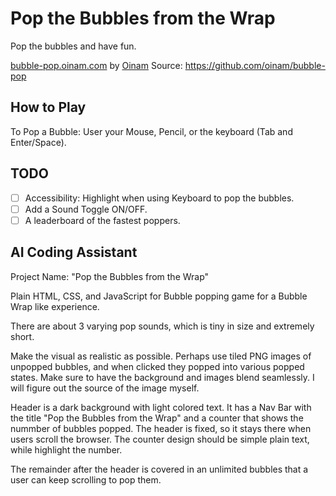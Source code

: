 # Pop the Bubbles from the Wrap

Pop the bubbles and have fun.

[bubble-pop.oinam.com](https://bubble-pop.oinam.com) by [Oinam](https://oinam.com/)
Source: https://github.com/oinam/bubble-pop

## How to Play

To Pop a Bubble: User your Mouse, Pencil, or the keyboard (Tab and Enter/Space).

## TODO

- [ ] Accessibility: Highlight when using Keyboard to pop the bubbles.
- [ ] Add a Sound Toggle ON/OFF.
- [ ] A leaderboard of the fastest poppers.

## AI Coding Assistant

Project Name: "Pop the Bubbles from the Wrap"

Plain HTML, CSS, and JavaScript for Bubble popping game for a Bubble Wrap like experience.

There are about 3 varying pop sounds, which is tiny in size and extremely short.

Make the visual as realistic as possible. Perhaps use tiled PNG images of unpopped bubbles, and when clicked they popped into various popped states. Make sure to have the background and images blend seamlessly. I will figure out the source of the image myself.

Header is a dark background with light colored text. It has a Nav Bar with the title "Pop the Bubbles from the Wrap" and a counter that shows the nummber of bubbles popped. The header is fixed, so it stays there when users scroll the browser. The counter design should be simple plain text, while highlight the number.

The remainder after the header is covered in an unlimited bubbles that a user can keep scrolling to pop them.